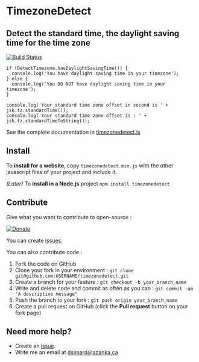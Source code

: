 # TimezoneDetect

## Detect the standard time, the daylight saving time for the time zone

[![Build Status](https://secure.travis-ci.org/dsimard/jskata.png?branch=2012-12-02_Node)](https://travis-ci.org/dsimard/jskata)

    if (DetectTimezone.hasDaylightSavingTime()) {
      console.log('You have daylight saving time in your timezone');
    } else {
      console.log('You DO NOT have daylight saving time in your timezone');
    }

    console.log('Your standard time zone offset in second is ' + jsk.tz.standardTime());
    console.log('Your standard time zone offset is : ' + jsk.tz.standardTimeToString());
    
See the complete documentation in [timezonedetect.js](http://dsimard.github.com/timezonedetect/timezonedetect.js.html)

## Install

To __install for a website__, copy `timezonedetect.min.js` with the other javascript files of your project and include it.


_(Later)_ To __install in a Node.js__ project `npm install timezonedetect`

## Contribute

Give what you want to contribute to open-source : 

[![Donate](https://www.paypalobjects.com/en_US/i/btn/btn_paynowCC_LG.gif)](https://www.paypal.com/cgi-bin/webscr?cmd=_s-xclick&hosted_button_id=5Q2QAJSHP8Y8Y)

You can create [issues](https://github.com/dsimard/timezonedetect/issues).

You can also contribute code :

1. Fork the code on GitHub
2. Clone your fork in your environment : `git clone git@github.com:USERNAME/timezonedetect.git`
3. Create a branch for your feature : `git checkout -b your_branch_name`
4. Write and delete code and commit as often as you can : `git commit -am "A descriptive message"`
5. Push the branch to your fork : `git push origin your_branch_name`
6. Create a pull request on GitHub (click the __Pull request__ button on your fork page)

## Need more help?

- Create an [issue](https://github.com/dsimard/timezonedetect/issues).
- Write me an email at <dsimard@azanka.ca>
